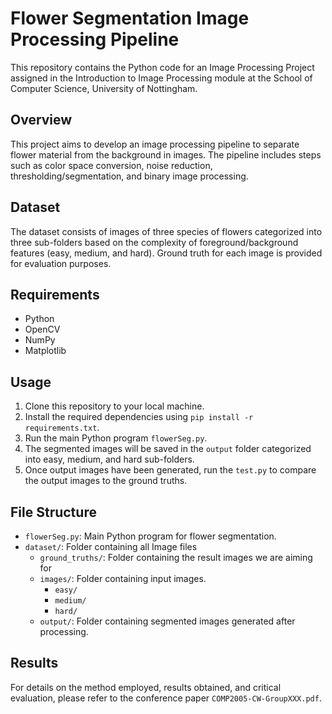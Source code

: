 # Flower Segmentation Image Processing Pipeline

This repository contains the Python code for an Image Processing Project assigned in the Introduction to Image Processing module at the School of Computer Science, University of Nottingham.

## Overview

This project aims to develop an image processing pipeline to separate flower material from the background in images. The pipeline includes steps such as color space conversion, noise reduction, thresholding/segmentation, and binary image processing.

## Dataset

The dataset consists of images of three species of flowers categorized into three sub-folders based on the complexity of foreground/background features (easy, medium, and hard). Ground truth for each image is provided for evaluation purposes.

## Requirements

- Python 
- OpenCV
- NumPy
- Matplotlib

## Usage

1. Clone this repository to your local machine.
2. Install the required dependencies using `pip install -r requirements.txt`.
3. Run the main Python program `flowerSeg.py`.
4. The segmented images will be saved in the `output` folder categorized into easy, medium, and hard sub-folders.
5. Once output images have been generated, run the `test.py` to compare the output images to the ground truths.

## File Structure

- `flowerSeg.py`: Main Python program for flower segmentation.
- `dataset/`: Folder containing all Image files
  - `ground_truths/`: Folder containing the result images we are aiming for
  - `images/`: Folder containing input images.
    - `easy/`
    - `medium/`
    - `hard/`
  - `output/`: Folder containing segmented images generated after processing.

## Results

For details on the method employed, results obtained, and critical evaluation, please refer to the conference paper `COMP2005-CW-GroupXXX.pdf`.
